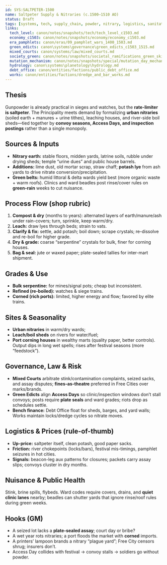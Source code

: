 ```yaml
---
id: SYS:SALTPETER-1500
name: Saltpeter Supply & Nitraries (c.1500–1510 AO)
status: Draft
tags: [systems, tech, supply_chain, powder, nitrary, logistics, sanitation]
links:
  tech_level: canon/notes/snapshots/tech/tech_level_c1503.md
  economy_c1503: canon/notes/snapshots/economy/economy_c1503.md
  era_pamphlets: canon/eras/09_pamphlet_wars_1400_1503.md
  green_edicts: canon\systems\governance\green_edicts_c1503_1515.md
  mixed_courts: canon/systems/law/mixed_courts.md
  society_green: canon/notes/snapshots/societal_ramifications_green_skies_c1503_1530.md
  mutation_mechanism: canon/notes/snapshots/special/mutation_day_mechanism.md
  hydrology: canon\systems\planetology\hydrology.md
  debt_office: canon/entities/factions/public_debt_office.md
  works: canon/entities/factions/dredge_and_bar_works.md
---
```


## Thesis
Gunpowder is already practical in sieges and watches, but the **rate-limiter is saltpeter**. The Principality meets demand by formalizing **urban nitraries** (soiled earth + manures + urine tithes), leaching houses, and river-side boil sheds—tied together by **convoy seasons, Access Days, and inspection postings** rather than a single monopoly.

## Sources & Inputs
- **Nitrary earth:** stable floors, midden yards, latrine soils, rubble under drying sheds; temple “urine dues” and public house barrels.
- **Additions:** lime dust, old mortar scrap, straw chaff; **potash lye** from ash yards to drive nitrate conversion/precipitation.
- **Green belts:** humid littoral & delta wards yield best (more organic waste + warm roofs). Clinics and ward beadles post rinse/cover rules on **green-rain** weeks to cut nuisance. 

## Process Flow (shop rubric)
1) **Compost & dry** (months to years): alternated layers of earth/manure/ash under rain-covers; turn, sprinkle, keep warm/dry.  
2) **Leach:** draw lyes through beds; strain to vats.  
3) **Clarify & fix:** settle, add potash; boil down; scrape crystals; re-dissolve and re-boil for higher grade.  
4) **Dry & grade:** coarse “serpentine” crystals for bulk, finer for corning houses.  
5) **Bag & seal:** jute or waxed paper; plate-sealed tallies for inter-mart shipment.

## Grades & Use
- **Bulk serpentine:** for mines/signal pots; cheap but inconsistent.  
- **Refined (re-boiled):** watches & siege trains.  
- **Corned (rich ports):** limited, higher energy and flow; favored by elite trains.

## Sites & Seasonality
- **Urban nitraries** in warm/dry wards;  
- **Leach/boil sheds** on rivers for water/fuel;  
- **Port corning houses** in wealthy marts (quality paper, better controls).  
Output dips in long wet spells; rises after festival seasons (more “feedstock”).

## Governance, Law & Risk
- **Mixed Courts** arbitrate stink/contamination complaints, seized sacks, and assay disputes; **fines-as-theatre** preferred in Free Cities over marks/brands.  
- **Green Edicts** align **Access Days** so clinic/inspection windows don’t stall convoys; posts require **plate seals** and ward grades; riots drop as schedules settle.  
- **Bench finance:** Debt Office float for sheds, barges, and yard walls; Works maintain locks/dredge cycles so nitrate moves.

## Logistics & Prices (rule-of-thumb)
- **Up-price:** saltpeter itself, clean potash, good paper sacks.  
- **Friction:** river chokepoints (locks/bars), festival mis-timings, pamphlet seizures in hot cities.  
- **Signals:** beacon-leg aux patterns for closures; packets carry assay slips; convoys cluster in dry months.

## Nuisance & Public Health
Stink, brine spills, flybeds. Ward codes require covers, drains, and **quiet clinic lanes** nearby; beadles can shutter yards that ignore rinse/roof rules during green weeks.

## Hooks (GM)
- A seized lot lacks a **plate-sealed assay**; court day or bribe?  
- A wet year rots nitraries; a port floods the market with **corned** imports.  
- A printers’ lampoon brands a nitrary “plague yard”; Free City censors shrug; insurers don’t.  
- Access Day collides with festival → convoy stalls → soldiers go without powder.
